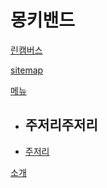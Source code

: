 # 몽키밴드

[린캠버스](doc/leancanvas.md)

[sitemap](doc/sitemap.md)

[메뉴]()

  * ## 주저리주저리
  * [주저리](doc/idea.md)

[소개]()


<style>
.dropdown{
	display: flex !important;
}
#md-content{
	width: 100% !important;
}
.img-thumbnail{
	/*width: 100%;*/
}

#md-page-menu{
	display:none;
}

iframe{
	width: 100%;
	height: 600px;
]}
</style>
